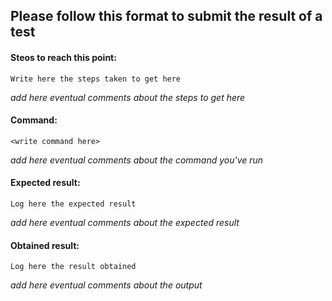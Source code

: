 ## Please follow this format to submit the result of a test

#### Steos to reach this point:
```
Write here the steps taken to get here
```
_add here eventual comments about the steps to get here_

#### Command:
```
<write command here>
```
_add here eventual comments about the command you've run_

#### Expected result:
```
Log here the expected result
```
_add here eventual comments about the expected result_

#### Obtained result:
```
Log here the result obtained
```
_add here eventual comments about the output_
